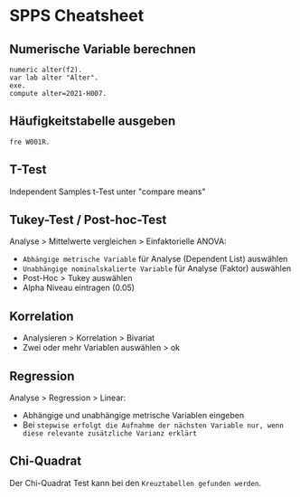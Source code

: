 # SPPS Cheatsheet

## Numerische Variable berechnen
```
numeric alter(f2).
var lab alter "Alter".
exe.
compute alter=2021-H007.
```

## Häufigkeitstabelle ausgeben
```
fre W001R.
```

## T-Test
Independent Samples t-Test unter "compare means"

## Tukey-Test / Post-hoc-Test
Analyse > Mittelwerte vergleichen > Einfaktorielle ANOVA:
* `Abhängige metrische Variable` für Analyse (Dependent List) auswählen
* `Unabhängige nominalskalierte Variable` für Analyse (Faktor) auswählen
* Post-Hoc > Tukey auswählen
* Alpha Niveau eintragen (0.05)

## Korrelation
* Analysieren > Korrelation > Bivariat
* Zwei oder mehr Variablen auswählen > ok

## Regression
Analyse > Regression > Linear:
* Abhängige und unabhängige metrische Variablen eingeben
* Bei `stepwise erfolgt die Aufnahme der nächsten Variable nur, wenn diese relevante zusätzliche Varianz erklärt`

## Chi-Quadrat
Der Chi-Quadrat Test kann bei den `Kreuztabellen gefunden werden`.
